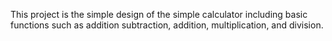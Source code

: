 This project is the simple design of the simple calculator including basic functions such as addition subtraction, addition, multiplication, and division.

